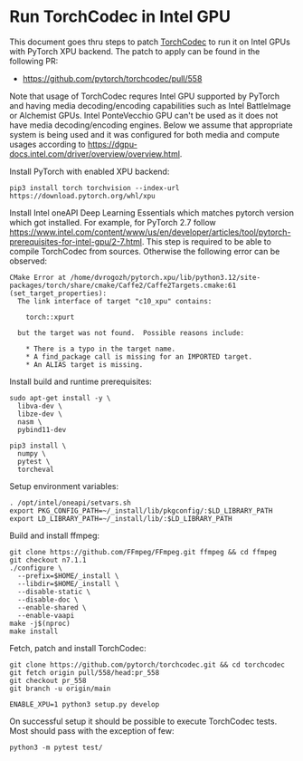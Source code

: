 # Run TorchCodec in Intel GPU

This document goes thru steps to patch [TorchCodec] to run it on Intel GPUs with PyTorch XPU backend. The patch to apply can be found in the following PR:

* https://github.com/pytorch/torchcodec/pull/558

Note that usage of TorchCodec requres Intel GPU supported by PyTorch and having media decoding/encoding capabilities such as Intel BattleImage or Alchemist GPUs. Intel PonteVecchio GPU can't be used as it does not have media decoding/encoding engines. Below we assume that appropriate system is being used and it was configured for both media and compute usages according to https://dgpu-docs.intel.com/driver/overview/overview.html.

Install PyTorch with enabled XPU backend:

```
pip3 install torch torchvision --index-url https://download.pytorch.org/whl/xpu
```

Install Intel oneAPI Deep Learning Essentials which matches pytorch version which got installed. For example, for PyTorch 2.7 follow https://www.intel.com/content/www/us/en/developer/articles/tool/pytorch-prerequisites-for-intel-gpu/2-7.html. This step is required to be able to compile TorchCodec from sources. Otherwise the following error can be observed:
```
CMake Error at /home/dvrogozh/pytorch.xpu/lib/python3.12/site-packages/torch/share/cmake/Caffe2/Caffe2Targets.cmake:61 (set_target_properties):
  The link interface of target "c10_xpu" contains:

    torch::xpurt

  but the target was not found.  Possible reasons include:

    * There is a typo in the target name.
    * A find_package call is missing for an IMPORTED target.
    * An ALIAS target is missing.

```

Install build and runtime prerequisites:
```
sudo apt-get install -y \
  libva-dev \
  libze-dev \
  nasm \
  pybind11-dev

pip3 install \
  numpy \
  pytest \
  torcheval
```

Setup environment variables:
```
. /opt/intel/oneapi/setvars.sh
export PKG_CONFIG_PATH=~/_install/lib/pkgconfig/:$LD_LIBRARY_PATH
export LD_LIBRARY_PATH=~/_install/lib/:$LD_LIBRARY_PATH
```

Build and install ffmpeg:

```
git clone https://github.com/FFmpeg/FFmpeg.git ffmpeg && cd ffmpeg
git checkout n7.1.1
./configure \
  --prefix=$HOME/_install \
  --libdir=$HOME/_install \
  --disable-static \
  --disable-doc \
  --enable-shared \
  --enable-vaapi
make -j$(nproc)
make install
```

Fetch, patch and install TorchCodec:
```
git clone https://github.com/pytorch/torchcodec.git && cd torchcodec
git fetch origin pull/558/head:pr_558
git checkout pr_558
git branch -u origin/main

ENABLE_XPU=1 python3 setup.py develop
```

On successful setup it should be possible to execute TorchCodec tests. Most should pass with the exception of few:
```
python3 -m pytest test/
```

[TorchCodec]: https://github.com/pytorch/torchcodec.git

